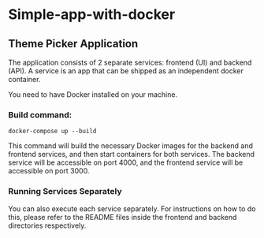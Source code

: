 # Simple-app-with-docker

## Theme Picker Application

The application consists of 2 separate services: frontend (UI) and backend (API). A service is an app that can be shipped as an independent docker container.

You need to have Docker installed on your machine.


### Build command:

`docker-compose up --build`

This command will build the necessary Docker images for the backend and frontend services, and then start containers for both services. The backend service will be accessible on port 4000, and the frontend service will be accessible on port 3000.


### Running Services Separately

You can also execute each service separately. For instructions on how to do this, please refer to the README files inside the frontend and backend directories respectively.
